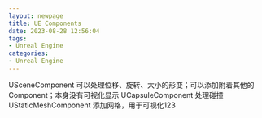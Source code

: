 ```yaml
---
layout: newpage
title: UE Components
date: 2023-08-28 12:56:04
tags:
- Unreal Engine
categories:
- Unreal Engine
---
```


USceneComponent 可以处理位移、旋转、大小的形变；可以添加附着其他的Component；本身没有可视化显示
UCapsuleComponent 处理碰撞
UStaticMeshComponent 添加网格，用于可视化123